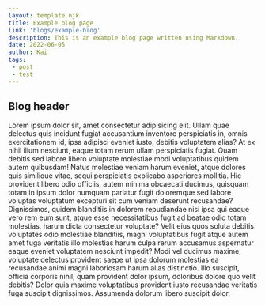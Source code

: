 ```yaml
---
layout: template.njk
title: Example blog page
link: 'blogs/example-blog'
description: This is an example blog page written using Markdown.
date: 2022-06-05
author: Kai
tags:
 - post
 - test
---
```


## Blog header


Lorem ipsum dolor sit, amet consectetur adipisicing elit. Ullam quae delectus quis incidunt fugiat accusantium inventore perspiciatis in, omnis exercitationem id, ipsa adipisci eveniet iusto, debitis voluptatem alias? At ex nihil illum nesciunt, eaque totam rerum ullam perspiciatis fugiat. Quam debitis sed labore libero voluptate molestiae modi voluptatibus quidem autem quibusdam! Natus molestiae veniam harum eveniet, atque dolores quis similique vitae, sequi perspiciatis explicabo asperiores mollitia. Hic provident libero odio officiis, autem minima obcaecati ducimus, quisquam totam in ipsum dolor numquam pariatur fugit doloremque sed labore voluptas voluptatum excepturi sit cum veniam deserunt recusandae? Dignissimos, quidem blanditiis in dolorem repudiandae nisi ipsa qui eaque vero rem eum sunt, atque esse necessitatibus fugit ad beatae odio totam molestias, harum dicta consectetur voluptate? Velit eius quos soluta debitis voluptates odio molestiae blanditiis, magni voluptatibus fugit atque autem amet fuga veritatis illo molestias harum culpa rerum accusamus aspernatur eaque eveniet voluptatem nesciunt impedit? Modi vel ducimus maxime, voluptate delectus provident saepe ut ipsa dolorum molestias ea recusandae animi magni laboriosam harum alias distinctio. Illo suscipit, officia corporis nihil, quam provident dolor ipsum, doloribus dolore quo velit debitis? Dolor quia maxime voluptatibus provident iusto recusandae veritatis fuga suscipit dignissimos. Assumenda dolorum libero suscipit dolor.


